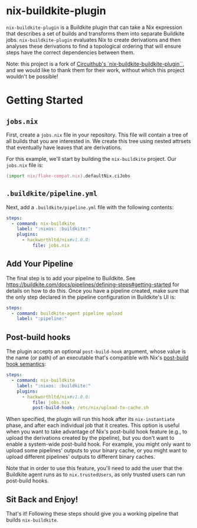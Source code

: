 # nix-buildkite-plugin

`nix-buildkite-plugin` is a Buildkite plugin that can take a Nix
expression that describes a set of builds and transforms them into
separate Buildkite jobs. `nix-buildkite-plugin` evaluates Nix to
create derivations and then analyses these derivations to find a
topological ordering that will ensure steps have the correct
dependencies between them.

Note: this project is a fork of [Circuithub's
`nix-buildkite-buildkite-plugin``](https://github.com/circuithub/nix-buildkite-buildkite-plugin),
and we would like to thank them for their work, without which this
project wouldn't be possible!

# Getting Started

## `jobs.nix`

First, create a `jobs.nix` file in your repository. This file will contain a
tree of all builds that you are interested in. We create this tree using nested
attrsets that eventually have leaves that are derivations.

For this example, we'll start by building the `nix-buildkite` project. Our
`jobs.nix` file is:

```nix
(import nix/flake-compat.nix).defaultNix.ciJobs
```

## `.buildkite/pipeline.yml`

Next, add a `.buildkite/pipeline.yml` file with the following contents:

```yaml
steps:
  - command: nix-buildkite
    label: ":nixos: :buildkite:"
    plugins:
      - hackworthltd/nix#v1.0.0:
          file: jobs.nix
```

## Add Your Pipeline

The final step is to add your pipeline to Buildkite. See
https://buildkite.com/docs/pipelines/defining-steps#getting-started for details
on how to do this. Once you have a pipeline created, make sure that the only
step declared in the pipeline configuration in Buildkite's UI is:

```yaml
steps:
  - command: buildkite-agent pipeline upload
    label: ":pipeline:"
```

## Post-build hooks

The plugin accepts an optional `post-build-hook` argument, whose value
is the name (or path) of an executable that's compatible with Nix's
[post-build hook
semantics](https://nixos.org/manual/nix/stable/advanced-topics/post-build-hook.html):

```yaml
steps:
  - command: nix-buildkite
    label: ":nixos: :buildkite:"
    plugins:
      - hackworthltd/nix#v1.0.0:
          file: jobs.nix
          post-build-hook: /etc/nix/upload-to-cache.sh
```

When specified, the plugin will run this hook after its
`nix-instantiate` phase, and after each individual job that it
creates. This option is useful when you want to take advantage of
Nix's post-build hook feature (e.g., to upload the derivations created
by the pipeline), but you don't want to enable a system-wide
post-build hook. For example, you might only want to upload some
pipelines' outputs to your binary cache, or you might want to upload
different pipelines' outputs to different binary caches.

Note that in order to use this feature, you'll need to add the user
that the Buildkite agent runs as to `nix.trustedUsers`, as only
trusted users can run post-build hooks.

## Sit Back and Enjoy!

That's it! Following these steps should give you a working pipeline that builds
`nix-buildkite`.
